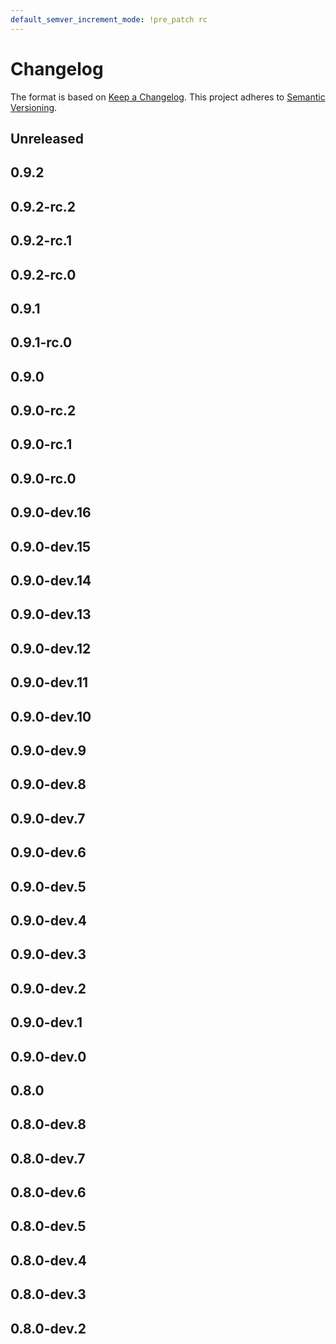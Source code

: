 ```yaml
---
default_semver_increment_mode: !pre_patch rc
---
```

# Changelog

The format is based on [Keep a Changelog](https://keepachangelog.com/en/1.0.0/). This project adheres to [Semantic Versioning](https://semver.org/spec/v2.0.0.html).

## Unreleased

## 0.9.2

## 0.9.2-rc.2

## 0.9.2-rc.1

## 0.9.2-rc.0

## 0.9.1

## 0.9.1-rc.0

## 0.9.0

## 0.9.0-rc.2

## 0.9.0-rc.1

## 0.9.0-rc.0

## 0.9.0-dev.16

## 0.9.0-dev.15

## 0.9.0-dev.14

## 0.9.0-dev.13

## 0.9.0-dev.12

## 0.9.0-dev.11

## 0.9.0-dev.10

## 0.9.0-dev.9

## 0.9.0-dev.8

## 0.9.0-dev.7

## 0.9.0-dev.6

## 0.9.0-dev.5

## 0.9.0-dev.4

## 0.9.0-dev.3

## 0.9.0-dev.2

## 0.9.0-dev.1

## 0.9.0-dev.0

## 0.8.0

## 0.8.0-dev.8

## 0.8.0-dev.7

## 0.8.0-dev.6

## 0.8.0-dev.5

## 0.8.0-dev.4

## 0.8.0-dev.3

## 0.8.0-dev.2
